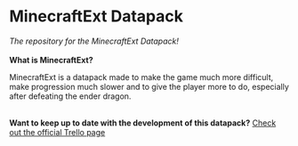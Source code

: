 # MinecraftExt Datapack
<I>The repository for the MinecraftExt Datapack!</I>
<br>
<br>
<b>What is MinecraftExt?</b>
<p>MinecraftExt is a datapack made to make the game much more difficult, make progression much slower and to give the player more to do, especially after defeating the ender dragon.</p>
<br>
<b>Want to keep up to date with the development of this datapack?</b>
<a href=https://trello.com/b/oLbuu5I8/minecraftext-datapack-development-page>Check out the official Trello page</a>
